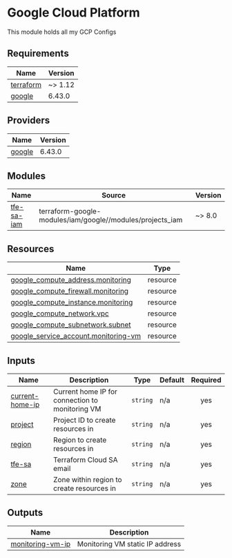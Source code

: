 # Google Cloud Platform

This module holds all my GCP Configs

<!-- BEGIN_TF_DOCS -->
## Requirements

| Name | Version |
|------|---------|
| <a name="requirement_terraform"></a> [terraform](#requirement\_terraform) | ~> 1.12 |
| <a name="requirement_google"></a> [google](#requirement\_google) | 6.43.0 |

## Providers

| Name | Version |
|------|---------|
| <a name="provider_google"></a> [google](#provider\_google) | 6.43.0 |

## Modules

| Name | Source | Version |
|------|--------|---------|
| <a name="module_tfe-sa-iam"></a> [tfe-sa-iam](#module\_tfe-sa-iam) | terraform-google-modules/iam/google//modules/projects_iam | ~> 8.0 |

## Resources

| Name | Type |
|------|------|
| [google_compute_address.monitoring](https://registry.terraform.io/providers/hashicorp/google/6.43.0/docs/resources/compute_address) | resource |
| [google_compute_firewall.monitoring](https://registry.terraform.io/providers/hashicorp/google/6.43.0/docs/resources/compute_firewall) | resource |
| [google_compute_instance.monitoring](https://registry.terraform.io/providers/hashicorp/google/6.43.0/docs/resources/compute_instance) | resource |
| [google_compute_network.vpc](https://registry.terraform.io/providers/hashicorp/google/6.43.0/docs/resources/compute_network) | resource |
| [google_compute_subnetwork.subnet](https://registry.terraform.io/providers/hashicorp/google/6.43.0/docs/resources/compute_subnetwork) | resource |
| [google_service_account.monitoring-vm](https://registry.terraform.io/providers/hashicorp/google/6.43.0/docs/resources/service_account) | resource |

## Inputs

| Name | Description | Type | Default | Required |
|------|-------------|------|---------|:--------:|
| <a name="input_current-home-ip"></a> [current-home-ip](#input\_current-home-ip) | Current home IP for connection to monitoring VM | `string` | n/a | yes |
| <a name="input_project"></a> [project](#input\_project) | Project ID to create resources in | `string` | n/a | yes |
| <a name="input_region"></a> [region](#input\_region) | Region to create resources in | `string` | n/a | yes |
| <a name="input_tfe-sa"></a> [tfe-sa](#input\_tfe-sa) | Terraform Cloud SA email | `string` | n/a | yes |
| <a name="input_zone"></a> [zone](#input\_zone) | Zone within region to create resources in | `string` | n/a | yes |

## Outputs

| Name | Description |
|------|-------------|
| <a name="output_monitoring-vm-ip"></a> [monitoring-vm-ip](#output\_monitoring-vm-ip) | Monitoring VM static IP address |
<!-- END_TF_DOCS -->